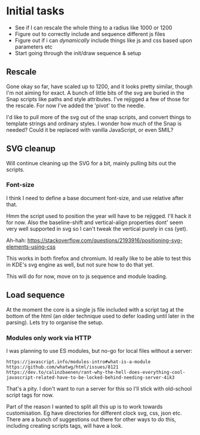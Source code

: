 Initial tasks
=============

* See if I can rescale the whole thing to a radius like 1000 or 1200
* Figure out to correctly include and sequence different js files
* Figure out if i can *dynamically* include things like js and css based upon parameters etc
* Start going through the init/draw sequence & setup


Rescale
-------

Gone okay so far, have scaled up to 1200, and it looks pretty similar, though I'm not aiming for exact.
A bunch of little bits of the svg are buried in the Snap scripts like paths and style attributes.
I've rejigged a few of those for the rescale.
For now I've added the 'pivot' to the needle.

I'd like to pull more of the svg out of the snap scripts, and convert things to template strings and ordinary styles.
I wonder how much of the Snap is needed?
Could it be replaced with vanilla JavaScript, or even SMIL?



SVG cleanup
-------------

Will continue cleaning up the SVG for a bit, mainly pulling bits out the scripts.

### Font-size
I think I need to define a base document font-size, and use relative after that.

Hmm the script used to position the year will have to be rejigged. I'll hack it for now.
Also the baseline-shift and vertical-align properties dont' seem very well supported in svg so I can't tweak the vertical purely in css (yet).

Ah-hah:
https://stackoverflow.com/questions/2193916/positioning-svg-elements-using-css

This works in both firefox and chromium.
Id really like to be able to test this in KDE's svg engine as well, but not sure how to do that yet.

This will do for now, move on to js sequence and module loading.


Load sequence
-------------
At the moment the core is a single js file included with a script tag at the bottom of the html (an older technique used to defer loading until later in the parsing).
Lets try to organise the setup.


### Modules only work via HTTP
I was planning to use ES modules, but no-go for local files without a server:

	https://javascript.info/modules-intro#what-is-a-module
	https://github.com/whatwg/html/issues/8121
	https://dev.to/calinzbaenen/rant-why-the-hell-does-everything-cool-javascript-related-have-to-be-locked-behind-needing-server-4ik3

That's a pity.
I don't want to run a server for this so I'll stick with old-school script tags for now.

Part of the reason I wanted to split all this up is to work towards customisation.
Eg have directories for different clock svg, css, json etc.
There are a bunch of suggestions out there for other ways to do this, including creating scripts tags, will have a look.




